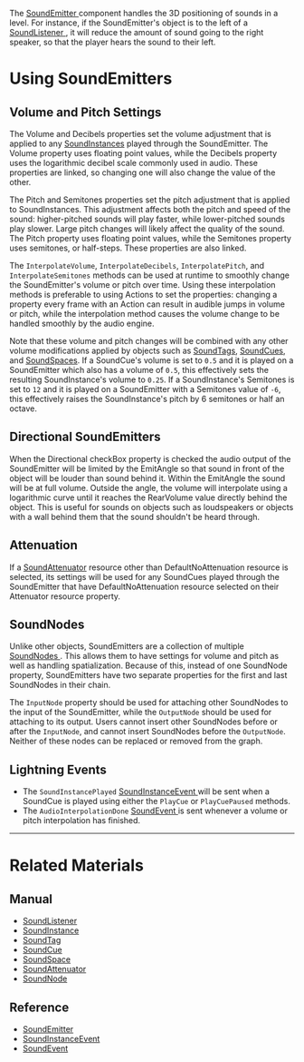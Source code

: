 The [ SoundEmitter ](https://github.com/PlasmaEngine/PlasmaDocs/blob/master/code_reference/class_reference/soundemitter.markdown) component handles the 3D positioning of sounds in a level. For instance, if the SoundEmitter's object is to the left of a [SoundListener ](https://plasmaengine.github.io/PlasmaDocs/Manual/audio/soundlistener.markdown), it will reduce the amount of sound going to the right speaker, so that the player hears the sound to their left. 

 # Using SoundEmitters


 ## Volume and Pitch Settings

The Volume  and Decibels  properties set the volume adjustment that is applied to any [SoundInstances](https://plasmaengine.github.io/PlasmaDocs/Manual/audio/soundinstance.markdown) played through the SoundEmitter. The Volume  property uses floating point values, while the Decibels  property uses the logarithmic decibel scale commonly used in audio. These properties are linked, so changing one will also change the value of the other. 

The Pitch  and Semitones  properties set the pitch adjustment that is applied to SoundInstances. This adjustment affects both the pitch and speed of the sound: higher-pitched sounds will play faster, while lower-pitched sounds play slower. Large pitch changes will likely affect the quality of the sound. The Pitch  property uses floating point values, while the Semitones  property uses semitones, or half-steps. These properties are also linked.

The `InterpolateVolume`, `InterpolateDecibels`, `InterpolatePitch`, and `InterpolateSemitones` methods can be used at runtime to smoothly change the SoundEmitter's volume or pitch over time. Using these interpolation methods is preferable to using Actions to set the properties: changing a property every frame with an Action can result in audible jumps in volume or pitch, while the interpolation method causes the volume change to be handled smoothly by the audio engine.

Note that these volume and pitch changes will be combined with any other volume modifications applied by objects such as [SoundTags](https://plasmaengine.github.io/PlasmaDocs/Manual/audio/soundtag.markdown), [SoundCues](https://plasmaengine.github.io/PlasmaDocs/Manual/audio/soundcue.markdown), and [SoundSpaces](https://plasmaengine.github.io/PlasmaDocs/Manual/audio/soundspace.markdown). If a SoundCue's volume is set to `0.5` and it is played on a SoundEmitter which also has a volume of `0.5`, this effectively sets the resulting SoundInstance's volume to `0.25`. If a SoundInstance's Semitones is set to `12` and it is played on a SoundEmitter with a Semitones value of `-6`, this effectively raises the SoundInstance's pitch by 6 semitones or half an octave. 

 ## Directional SoundEmitters



 When the Directional checkBox property is checked the audio output of the SoundEmitter will be limited by the EmitAngle  so that sound in front of the object will be louder than sound behind it. Within the EmitAngle   the sound will be at full volume. Outside the angle, the volume will interpolate using a logarithmic curve until it reaches the RearVolume  value directly behind the object. This is useful for sounds on objects such as loudspeakers or objects with a wall behind them that the sound shouldn't be heard through.


 ## Attenuation

If a [SoundAttenuator](https://plasmaengine.github.io/PlasmaDocs/Manual/audio/soundattenuator.markdown) resource other than DefaultNoAttenuation resource is selected, its settings will be used for any SoundCues played through the SoundEmitter that have DefaultNoAttenuation resource selected on their Attenuator resource property. 

 ## SoundNodes

Unlike other objects, SoundEmitters are a collection of multiple [SoundNodes ](https://plasmaengine.github.io/PlasmaDocs/Manual/audio/soundnode.markdown). This allows them to have settings for volume and pitch as well as handling spatialization. Because of this, instead of one SoundNode property, SoundEmitters have two separate properties for the first and last SoundNodes in their chain. 

The `InputNode` property should be used for attaching other SoundNodes to the input of the SoundEmitter, while the `OutputNode` should be used for attaching to its output. Users cannot insert other SoundNodes before or after the `InputNode`, and cannot insert SoundNodes before the `OutputNode`. Neither of these nodes can be replaced or removed from the graph.

 ##  Lightning Events

- The `SoundInstancePlayed` [ SoundInstanceEvent  ](https://github.com/PlasmaEngine/PlasmaDocs/blob/master/code_reference/class_reference/soundinstanceevent.markdown) will be sent when a SoundCue is played using either the `PlayCue` or `PlayCuePaused` methods. 
- The `AudioInterpolationDone` [ SoundEvent  ](https://github.com/PlasmaEngine/PlasmaDocs/blob/master/code_reference/class_reference/soundevent.markdown) is sent whenever a volume or pitch interpolation has finished.

---
 # Related Materials

 ## Manual

- [SoundListener ](https://plasmaengine.github.io/PlasmaDocs/Manual/audio/soundlistener.markdown)
- [SoundInstance ](https://plasmaengine.github.io/PlasmaDocs/Manual/audio/soundinstance.markdown)
- [SoundTag ](https://plasmaengine.github.io/PlasmaDocs/Manual/audio/soundtag.markdown)
- [SoundCue ](https://plasmaengine.github.io/PlasmaDocs/Manual/audio/soundcue.markdown)
- [SoundSpace ](https://plasmaengine.github.io/PlasmaDocs/Manual/audio/soundspace.markdown)
- [SoundAttenuator ](https://plasmaengine.github.io/PlasmaDocs/Manual/audio/soundattenuator.markdown)
- [SoundNode ](https://plasmaengine.github.io/PlasmaDocs/Manual/audio/soundnode.markdown)

 ## Reference

- [ SoundEmitter ](https://github.com/PlasmaEngine/PlasmaDocs/blob/master/code_reference/class_reference/soundemitter.markdown)
- [ SoundInstanceEvent  ](https://github.com/PlasmaEngine/PlasmaDocs/blob/master/code_reference/class_reference/soundinstanceevent.markdown) 
- [ SoundEvent  ](https://github.com/PlasmaEngine/PlasmaDocs/blob/master/code_reference/class_reference/soundevent.markdown)  

 